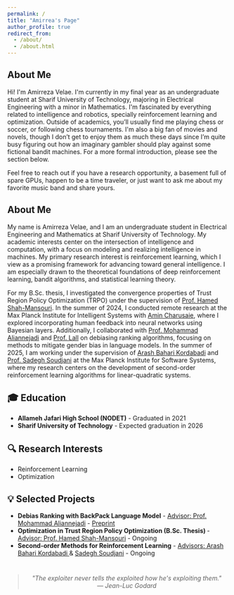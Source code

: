 ```yaml
---
permalink: /
title: "Amirrea's Page"
author_profile: true
redirect_from:
  - /about/
  - /about.html
---
```


<!-- Navigation Bar
<nav style="display: flex; justify-content: center; gap: 20px; background-color: #f9f9f9; padding: 12px; border-radius: 8px; box-shadow: 0 2px 4px rgba(0,0,0,0.1);">
  <a href="#about" style="text-decoration: none; color: #333; font-weight: bold;">About</a>
  <a href="#education" style="text-decoration: none; color: #333; font-weight: bold;">Education</a>
  <a href="#research" style="text-decoration: none; color: #333; font-weight: bold;">Research Interests</a>
  <a href="#projects" style="text-decoration: none; color: #333; font-weight: bold;">Projects</a>
</nav> -->



<!-- Introduction -->
<section id="about">
  <h2>About Me</h2>
  <p>
    Hi! I'm Amirreza Velae. I'm currently in my final year as an undergraduate student at Sharif University of Technology, majoring in Electrical Engineering with a minor in Mathematics. I'm fascinated by everything related to intelligence and robotics, specially reinforcement learning and optimization.
    Outside of academics, you’ll usually find me playing chess or soccer, or following chess tournaments. I'm also a big fan of movies and novels, though I don’t get to enjoy them as much these days since I’m quite busy figuring out how an imaginary gambler should play against some fictional bandit machines. For a more formal introduction, please see the section below.
  </p>
  <p>
    Feel free to reach out if you have a research opportunity, a basement full of spare GPUs, happen to be a time traveler, or just want to ask me about my favorite music band and share yours.
  </p>
</section>




<!-- Introduction -->
<section id="about-formal">
  <h2>About Me</h2>
  <p>
    My name is Amirreza Velae, and I am an undergraduate student in Electrical Engineering and Mathematics at Sharif University of Technology. My academic interests center on the intersection of intelligence and computation, with a focus on modeling and realizing intelligence in machines.
    My primary research interest is reinforcement learning, which I view as a promising framework for advancing toward general intelligence.  I am especially drawn to the theoretical foundations of deep reinforcement learning, bandit algorithms, and statistical learning theory. 
  </p>

  <p>
    For my B.Sc. thesis, I investigated the convergence properties of Trust Region Policy Optimization (TRPO) under the supervision of 
    <a href="https://scholar.google.ca/citations?user=dcjIFccAAAAJ&hl=en" target="_blank">Prof. Hamed Shah-Mansouri</a>.
    In the summer of 2024, I conducted remote research at the Max Planck Institute for Intelligent Systems with 
    <a href="https://is.mpg.de/person/mcharusaie" target="_blank">Amin Charusaie</a>,  where I explored incorporating human feedback into neural networks using Bayesian layers. 
    Additionally, I collaborated with <a href="https://scholar.google.com/citations?user=yiZk6coAAAAJ&hl=en" target="_blank">Prof. Mohammad Aliannejadi</a> and <a href="https://scholar.google.com/citations?user=C-LkdokAAAAJ&hl=en" target="_blank">Prof. Lall</a> on debiasing ranking algorithms, focusing on methods to mitigate gender bias in language models.  
    In the summer of 2025, I am working under the supervision of <a href="https://arashbaharik.github.io/" target="_blank">Arash Bahari Kordabadi</a> and <a href="https://hycodev.com/ssoudjani" target="_blank">Prof. Sadegh Soudjani</a> at the Max Planck Institute for Software Systems, where my research centers on the development of second-order reinforcement learning algorithms for linear-quadratic systems.
  </p>
</section>





<!-- Education -->
<section id="education">
  <h2>🎓 Education</h2>
  <ul>
    <li><strong>Allameh Jafari High School (NODET)</strong> - Graduated in 2021</li>
    <li><strong>Sharif University of Technology</strong> - Expected graduation in 2026</li>
  </ul>
</section>

<!-- Research Interests -->
<section id="research">
  <h2>🔍 Research Interests</h2>
  <ul>
    <li>Reinforcement Learning</li>
    <li>Optimization</li>
  </ul>
</section>

<!-- Selected Projects -->
<section id="projects">
  <h2>💡 Selected Projects</h2>
  <ul>
    <li>
      <strong>Debias Ranking with BackPack Language Model</strong> -
      <a href="https://scholar.google.com/citations?user=yiZk6coAAAAJ&hl=en" target="_blank">Advisor: Prof. Mohammad Aliannejadi</a> - <a href="https://amirrezavelae.github.io//publication/bp_ranker" target="_blank">Preprint</a>
    </li>
    <li>
      <strong>Optimization in Trust Region Policy Optimization (B.Sc. Thesis) </strong> - <a href="https://scholar.google.ca/citations?user=dcjIFccAAAAJ&hl=en" target="_blank">Advisor: Prof. Hamed Shah-Mansouri</a> - Ongoing
    </li>
    <li>
      <strong>Second-order Methods for Reinforcement Learning</strong> - <a href="https://arashbaharik.github.io/" target="_blank">Advisors: Arash Bahari Kordabadi </a> & <a href="https://hycodev.com/ssoudjani/" target="_blank">Sadegh Soudjani</a> - Ongoing
    </li>
  </ul>
</section>

<blockquote style="margin-top: 40px; font-style: italic; text-align: center">
  "The exploiter never tells the exploited how he's exploiting them."<br>— <em>Jean-Luc Godard</em>
</blockquote>
